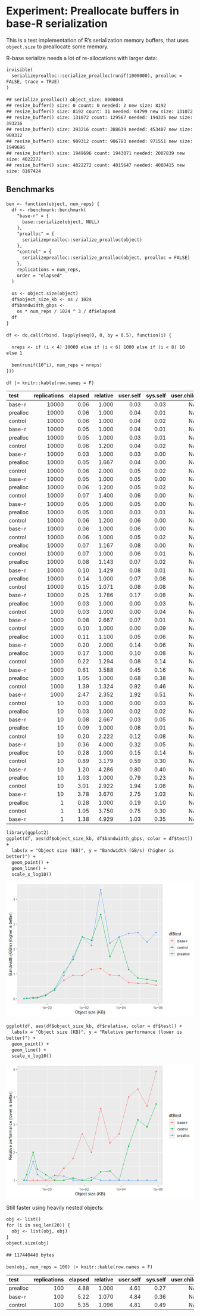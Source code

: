 # Experiment: Preallocate buffers in base-R serialization

This is a test implementation of R’s serialization memory buffers, that
uses `object.size` to preallocate some memory.

R-base serialize needs a lot of re-allocations with larger data:

    invisible(
      serializeprealloc::serialize_prealloc(runif(1000000), prealloc = FALSE, trace = TRUE)
    )

    ## serialize_prealloc() object_size: 8000048
    ## resize_buffer() size: 0 count: 0 needed: 2 new size: 8192
    ## resize_buffer() size: 8192 count: 31 needed: 64799 new size: 131072
    ## resize_buffer() size: 131072 count: 129567 needed: 194335 new size: 393216
    ## resize_buffer() size: 393216 count: 388639 needed: 453407 new size: 909312
    ## resize_buffer() size: 909312 count: 906783 needed: 971551 new size: 1949696
    ## resize_buffer() size: 1949696 count: 1943071 needed: 2007839 new size: 4022272
    ## resize_buffer() size: 4022272 count: 4015647 needed: 4080415 new size: 8167424

## Benchmarks

    ben <- function(object, num_reps) {
      df <- rbenchmark::benchmark(
        "base-r" = {
          base::serialize(object, NULL)
        },
        "prealloc" = {
          serializeprealloc::serialize_prealloc(object)
        },
        "control" = {
          serializeprealloc::serialize_prealloc(object, prealloc = FALSE)
        },
        replications = num_reps,
        order = "elapsed"
      )
      
      os <- object.size(object)
      df$object_size_kb <- os / 1024
      df$bandwidth_gbps <-
        os * num_reps / 1024 ^ 3 / df$elapsed
      df
    }

    df <- do.call(rbind, lapply(seq(0, 8, by = 0.5), function(i) {
      
      nreps <- if (i < 4) 10000 else if (i < 6) 1000 else if (i < 8) 10 else 1

      ben(runif(10^i), num_reps = nreps)
    }))

    df |> knitr::kable(row.names = F)

<table>
<colgroup>
<col style="width: 8%" />
<col style="width: 11%" />
<col style="width: 7%" />
<col style="width: 8%" />
<col style="width: 9%" />
<col style="width: 8%" />
<col style="width: 10%" />
<col style="width: 9%" />
<col style="width: 13%" />
<col style="width: 13%" />
</colgroup>
<thead>
<tr class="header">
<th style="text-align: left;">test</th>
<th style="text-align: right;">replications</th>
<th style="text-align: right;">elapsed</th>
<th style="text-align: right;">relative</th>
<th style="text-align: right;">user.self</th>
<th style="text-align: right;">sys.self</th>
<th style="text-align: right;">user.child</th>
<th style="text-align: right;">sys.child</th>
<th style="text-align: right;">object_size_kb</th>
<th style="text-align: right;">bandwidth_gbps</th>
</tr>
</thead>
<tbody>
<tr class="odd">
<td style="text-align: left;">base-r</td>
<td style="text-align: right;">10000</td>
<td style="text-align: right;">0.06</td>
<td style="text-align: right;">1.000</td>
<td style="text-align: right;">0.03</td>
<td style="text-align: right;">0.03</td>
<td style="text-align: right;">NA</td>
<td style="text-align: right;">NA</td>
<td style="text-align: right;">5.468750e-02</td>
<td style="text-align: right;">0.0086923</td>
</tr>
<tr class="even">
<td style="text-align: left;">prealloc</td>
<td style="text-align: right;">10000</td>
<td style="text-align: right;">0.06</td>
<td style="text-align: right;">1.000</td>
<td style="text-align: right;">0.04</td>
<td style="text-align: right;">0.01</td>
<td style="text-align: right;">NA</td>
<td style="text-align: right;">NA</td>
<td style="text-align: right;">5.468750e-02</td>
<td style="text-align: right;">0.0086923</td>
</tr>
<tr class="odd">
<td style="text-align: left;">control</td>
<td style="text-align: right;">10000</td>
<td style="text-align: right;">0.06</td>
<td style="text-align: right;">1.000</td>
<td style="text-align: right;">0.04</td>
<td style="text-align: right;">0.02</td>
<td style="text-align: right;">NA</td>
<td style="text-align: right;">NA</td>
<td style="text-align: right;">5.468750e-02</td>
<td style="text-align: right;">0.0086923</td>
</tr>
<tr class="even">
<td style="text-align: left;">base-r</td>
<td style="text-align: right;">10000</td>
<td style="text-align: right;">0.05</td>
<td style="text-align: right;">1.000</td>
<td style="text-align: right;">0.04</td>
<td style="text-align: right;">0.01</td>
<td style="text-align: right;">NA</td>
<td style="text-align: right;">NA</td>
<td style="text-align: right;">7.812500e-02</td>
<td style="text-align: right;">0.0149012</td>
</tr>
<tr class="odd">
<td style="text-align: left;">prealloc</td>
<td style="text-align: right;">10000</td>
<td style="text-align: right;">0.05</td>
<td style="text-align: right;">1.000</td>
<td style="text-align: right;">0.03</td>
<td style="text-align: right;">0.01</td>
<td style="text-align: right;">NA</td>
<td style="text-align: right;">NA</td>
<td style="text-align: right;">7.812500e-02</td>
<td style="text-align: right;">0.0149012</td>
</tr>
<tr class="even">
<td style="text-align: left;">control</td>
<td style="text-align: right;">10000</td>
<td style="text-align: right;">0.06</td>
<td style="text-align: right;">1.200</td>
<td style="text-align: right;">0.04</td>
<td style="text-align: right;">0.02</td>
<td style="text-align: right;">NA</td>
<td style="text-align: right;">NA</td>
<td style="text-align: right;">7.812500e-02</td>
<td style="text-align: right;">0.0124176</td>
</tr>
<tr class="odd">
<td style="text-align: left;">base-r</td>
<td style="text-align: right;">10000</td>
<td style="text-align: right;">0.03</td>
<td style="text-align: right;">1.000</td>
<td style="text-align: right;">0.03</td>
<td style="text-align: right;">0.00</td>
<td style="text-align: right;">NA</td>
<td style="text-align: right;">NA</td>
<td style="text-align: right;">1.718750e-01</td>
<td style="text-align: right;">0.0546376</td>
</tr>
<tr class="even">
<td style="text-align: left;">prealloc</td>
<td style="text-align: right;">10000</td>
<td style="text-align: right;">0.05</td>
<td style="text-align: right;">1.667</td>
<td style="text-align: right;">0.04</td>
<td style="text-align: right;">0.00</td>
<td style="text-align: right;">NA</td>
<td style="text-align: right;">NA</td>
<td style="text-align: right;">1.718750e-01</td>
<td style="text-align: right;">0.0327826</td>
</tr>
<tr class="odd">
<td style="text-align: left;">control</td>
<td style="text-align: right;">10000</td>
<td style="text-align: right;">0.06</td>
<td style="text-align: right;">2.000</td>
<td style="text-align: right;">0.05</td>
<td style="text-align: right;">0.02</td>
<td style="text-align: right;">NA</td>
<td style="text-align: right;">NA</td>
<td style="text-align: right;">1.718750e-01</td>
<td style="text-align: right;">0.0273188</td>
</tr>
<tr class="even">
<td style="text-align: left;">base-r</td>
<td style="text-align: right;">10000</td>
<td style="text-align: right;">0.05</td>
<td style="text-align: right;">1.000</td>
<td style="text-align: right;">0.05</td>
<td style="text-align: right;">0.00</td>
<td style="text-align: right;">NA</td>
<td style="text-align: right;">NA</td>
<td style="text-align: right;">2.890625e-01</td>
<td style="text-align: right;">0.0551343</td>
</tr>
<tr class="odd">
<td style="text-align: left;">prealloc</td>
<td style="text-align: right;">10000</td>
<td style="text-align: right;">0.06</td>
<td style="text-align: right;">1.200</td>
<td style="text-align: right;">0.05</td>
<td style="text-align: right;">0.02</td>
<td style="text-align: right;">NA</td>
<td style="text-align: right;">NA</td>
<td style="text-align: right;">2.890625e-01</td>
<td style="text-align: right;">0.0459452</td>
</tr>
<tr class="even">
<td style="text-align: left;">control</td>
<td style="text-align: right;">10000</td>
<td style="text-align: right;">0.07</td>
<td style="text-align: right;">1.400</td>
<td style="text-align: right;">0.06</td>
<td style="text-align: right;">0.00</td>
<td style="text-align: right;">NA</td>
<td style="text-align: right;">NA</td>
<td style="text-align: right;">2.890625e-01</td>
<td style="text-align: right;">0.0393816</td>
</tr>
<tr class="odd">
<td style="text-align: left;">base-r</td>
<td style="text-align: right;">10000</td>
<td style="text-align: right;">0.05</td>
<td style="text-align: right;">1.000</td>
<td style="text-align: right;">0.05</td>
<td style="text-align: right;">0.00</td>
<td style="text-align: right;">NA</td>
<td style="text-align: right;">NA</td>
<td style="text-align: right;">8.281250e-01</td>
<td style="text-align: right;">0.1579523</td>
</tr>
<tr class="even">
<td style="text-align: left;">prealloc</td>
<td style="text-align: right;">10000</td>
<td style="text-align: right;">0.05</td>
<td style="text-align: right;">1.000</td>
<td style="text-align: right;">0.03</td>
<td style="text-align: right;">0.01</td>
<td style="text-align: right;">NA</td>
<td style="text-align: right;">NA</td>
<td style="text-align: right;">8.281250e-01</td>
<td style="text-align: right;">0.1579523</td>
</tr>
<tr class="odd">
<td style="text-align: left;">control</td>
<td style="text-align: right;">10000</td>
<td style="text-align: right;">0.06</td>
<td style="text-align: right;">1.200</td>
<td style="text-align: right;">0.06</td>
<td style="text-align: right;">0.00</td>
<td style="text-align: right;">NA</td>
<td style="text-align: right;">NA</td>
<td style="text-align: right;">8.281250e-01</td>
<td style="text-align: right;">0.1316269</td>
</tr>
<tr class="even">
<td style="text-align: left;">base-r</td>
<td style="text-align: right;">10000</td>
<td style="text-align: right;">0.06</td>
<td style="text-align: right;">1.000</td>
<td style="text-align: right;">0.06</td>
<td style="text-align: right;">0.00</td>
<td style="text-align: right;">NA</td>
<td style="text-align: right;">NA</td>
<td style="text-align: right;">2.515625e+00</td>
<td style="text-align: right;">0.3998478</td>
</tr>
<tr class="odd">
<td style="text-align: left;">control</td>
<td style="text-align: right;">10000</td>
<td style="text-align: right;">0.06</td>
<td style="text-align: right;">1.000</td>
<td style="text-align: right;">0.05</td>
<td style="text-align: right;">0.02</td>
<td style="text-align: right;">NA</td>
<td style="text-align: right;">NA</td>
<td style="text-align: right;">2.515625e+00</td>
<td style="text-align: right;">0.3998478</td>
</tr>
<tr class="even">
<td style="text-align: left;">prealloc</td>
<td style="text-align: right;">10000</td>
<td style="text-align: right;">0.07</td>
<td style="text-align: right;">1.167</td>
<td style="text-align: right;">0.08</td>
<td style="text-align: right;">0.00</td>
<td style="text-align: right;">NA</td>
<td style="text-align: right;">NA</td>
<td style="text-align: right;">2.515625e+00</td>
<td style="text-align: right;">0.3427267</td>
</tr>
<tr class="odd">
<td style="text-align: left;">control</td>
<td style="text-align: right;">10000</td>
<td style="text-align: right;">0.07</td>
<td style="text-align: right;">1.000</td>
<td style="text-align: right;">0.06</td>
<td style="text-align: right;">0.01</td>
<td style="text-align: right;">NA</td>
<td style="text-align: right;">NA</td>
<td style="text-align: right;">7.859375e+00</td>
<td style="text-align: right;">1.0707549</td>
</tr>
<tr class="even">
<td style="text-align: left;">prealloc</td>
<td style="text-align: right;">10000</td>
<td style="text-align: right;">0.08</td>
<td style="text-align: right;">1.143</td>
<td style="text-align: right;">0.07</td>
<td style="text-align: right;">0.02</td>
<td style="text-align: right;">NA</td>
<td style="text-align: right;">NA</td>
<td style="text-align: right;">7.859375e+00</td>
<td style="text-align: right;">0.9369105</td>
</tr>
<tr class="odd">
<td style="text-align: left;">base-r</td>
<td style="text-align: right;">10000</td>
<td style="text-align: right;">0.10</td>
<td style="text-align: right;">1.429</td>
<td style="text-align: right;">0.08</td>
<td style="text-align: right;">0.01</td>
<td style="text-align: right;">NA</td>
<td style="text-align: right;">NA</td>
<td style="text-align: right;">7.859375e+00</td>
<td style="text-align: right;">0.7495284</td>
</tr>
<tr class="even">
<td style="text-align: left;">prealloc</td>
<td style="text-align: right;">10000</td>
<td style="text-align: right;">0.14</td>
<td style="text-align: right;">1.000</td>
<td style="text-align: right;">0.07</td>
<td style="text-align: right;">0.08</td>
<td style="text-align: right;">NA</td>
<td style="text-align: right;">NA</td>
<td style="text-align: right;">2.475000e+01</td>
<td style="text-align: right;">1.6859600</td>
</tr>
<tr class="odd">
<td style="text-align: left;">control</td>
<td style="text-align: right;">10000</td>
<td style="text-align: right;">0.15</td>
<td style="text-align: right;">1.071</td>
<td style="text-align: right;">0.08</td>
<td style="text-align: right;">0.08</td>
<td style="text-align: right;">NA</td>
<td style="text-align: right;">NA</td>
<td style="text-align: right;">2.475000e+01</td>
<td style="text-align: right;">1.5735626</td>
</tr>
<tr class="even">
<td style="text-align: left;">base-r</td>
<td style="text-align: right;">10000</td>
<td style="text-align: right;">0.25</td>
<td style="text-align: right;">1.786</td>
<td style="text-align: right;">0.17</td>
<td style="text-align: right;">0.08</td>
<td style="text-align: right;">NA</td>
<td style="text-align: right;">NA</td>
<td style="text-align: right;">2.475000e+01</td>
<td style="text-align: right;">0.9441376</td>
</tr>
<tr class="odd">
<td style="text-align: left;">prealloc</td>
<td style="text-align: right;">1000</td>
<td style="text-align: right;">0.03</td>
<td style="text-align: right;">1.000</td>
<td style="text-align: right;">0.00</td>
<td style="text-align: right;">0.03</td>
<td style="text-align: right;">NA</td>
<td style="text-align: right;">NA</td>
<td style="text-align: right;">7.817188e+01</td>
<td style="text-align: right;">2.4850170</td>
</tr>
<tr class="even">
<td style="text-align: left;">control</td>
<td style="text-align: right;">1000</td>
<td style="text-align: right;">0.03</td>
<td style="text-align: right;">1.000</td>
<td style="text-align: right;">0.00</td>
<td style="text-align: right;">0.04</td>
<td style="text-align: right;">NA</td>
<td style="text-align: right;">NA</td>
<td style="text-align: right;">7.817188e+01</td>
<td style="text-align: right;">2.4850170</td>
</tr>
<tr class="odd">
<td style="text-align: left;">base-r</td>
<td style="text-align: right;">1000</td>
<td style="text-align: right;">0.08</td>
<td style="text-align: right;">2.667</td>
<td style="text-align: right;">0.07</td>
<td style="text-align: right;">0.01</td>
<td style="text-align: right;">NA</td>
<td style="text-align: right;">NA</td>
<td style="text-align: right;">7.817188e+01</td>
<td style="text-align: right;">0.9318814</td>
</tr>
<tr class="even">
<td style="text-align: left;">control</td>
<td style="text-align: right;">1000</td>
<td style="text-align: right;">0.10</td>
<td style="text-align: right;">1.000</td>
<td style="text-align: right;">0.00</td>
<td style="text-align: right;">0.09</td>
<td style="text-align: right;">NA</td>
<td style="text-align: right;">NA</td>
<td style="text-align: right;">2.470938e+02</td>
<td style="text-align: right;">2.3564696</td>
</tr>
<tr class="odd">
<td style="text-align: left;">prealloc</td>
<td style="text-align: right;">1000</td>
<td style="text-align: right;">0.11</td>
<td style="text-align: right;">1.100</td>
<td style="text-align: right;">0.05</td>
<td style="text-align: right;">0.06</td>
<td style="text-align: right;">NA</td>
<td style="text-align: right;">NA</td>
<td style="text-align: right;">2.470938e+02</td>
<td style="text-align: right;">2.1422451</td>
</tr>
<tr class="even">
<td style="text-align: left;">base-r</td>
<td style="text-align: right;">1000</td>
<td style="text-align: right;">0.20</td>
<td style="text-align: right;">2.000</td>
<td style="text-align: right;">0.14</td>
<td style="text-align: right;">0.06</td>
<td style="text-align: right;">NA</td>
<td style="text-align: right;">NA</td>
<td style="text-align: right;">2.470938e+02</td>
<td style="text-align: right;">1.1782348</td>
</tr>
<tr class="odd">
<td style="text-align: left;">prealloc</td>
<td style="text-align: right;">1000</td>
<td style="text-align: right;">0.17</td>
<td style="text-align: right;">1.000</td>
<td style="text-align: right;">0.10</td>
<td style="text-align: right;">0.08</td>
<td style="text-align: right;">NA</td>
<td style="text-align: right;">NA</td>
<td style="text-align: right;">7.812969e+02</td>
<td style="text-align: right;">4.3829574</td>
</tr>
<tr class="even">
<td style="text-align: left;">control</td>
<td style="text-align: right;">1000</td>
<td style="text-align: right;">0.22</td>
<td style="text-align: right;">1.294</td>
<td style="text-align: right;">0.08</td>
<td style="text-align: right;">0.14</td>
<td style="text-align: right;">NA</td>
<td style="text-align: right;">NA</td>
<td style="text-align: right;">7.812969e+02</td>
<td style="text-align: right;">3.3868307</td>
</tr>
<tr class="odd">
<td style="text-align: left;">base-r</td>
<td style="text-align: right;">1000</td>
<td style="text-align: right;">0.61</td>
<td style="text-align: right;">3.588</td>
<td style="text-align: right;">0.45</td>
<td style="text-align: right;">0.16</td>
<td style="text-align: right;">NA</td>
<td style="text-align: right;">NA</td>
<td style="text-align: right;">7.812969e+02</td>
<td style="text-align: right;">1.2214799</td>
</tr>
<tr class="even">
<td style="text-align: left;">prealloc</td>
<td style="text-align: right;">1000</td>
<td style="text-align: right;">1.05</td>
<td style="text-align: right;">1.000</td>
<td style="text-align: right;">0.68</td>
<td style="text-align: right;">0.38</td>
<td style="text-align: right;">NA</td>
<td style="text-align: right;">NA</td>
<td style="text-align: right;">2.470570e+03</td>
<td style="text-align: right;">2.2439233</td>
</tr>
<tr class="odd">
<td style="text-align: left;">control</td>
<td style="text-align: right;">1000</td>
<td style="text-align: right;">1.39</td>
<td style="text-align: right;">1.324</td>
<td style="text-align: right;">0.92</td>
<td style="text-align: right;">0.46</td>
<td style="text-align: right;">NA</td>
<td style="text-align: right;">NA</td>
<td style="text-align: right;">2.470570e+03</td>
<td style="text-align: right;">1.6950500</td>
</tr>
<tr class="even">
<td style="text-align: left;">base-r</td>
<td style="text-align: right;">1000</td>
<td style="text-align: right;">2.47</td>
<td style="text-align: right;">2.352</td>
<td style="text-align: right;">1.92</td>
<td style="text-align: right;">0.51</td>
<td style="text-align: right;">NA</td>
<td style="text-align: right;">NA</td>
<td style="text-align: right;">2.470570e+03</td>
<td style="text-align: right;">0.9538945</td>
</tr>
<tr class="odd">
<td style="text-align: left;">control</td>
<td style="text-align: right;">10</td>
<td style="text-align: right;">0.03</td>
<td style="text-align: right;">1.000</td>
<td style="text-align: right;">0.00</td>
<td style="text-align: right;">0.03</td>
<td style="text-align: right;">NA</td>
<td style="text-align: right;">NA</td>
<td style="text-align: right;">7.812547e+03</td>
<td style="text-align: right;">2.4835418</td>
</tr>
<tr class="even">
<td style="text-align: left;">prealloc</td>
<td style="text-align: right;">10</td>
<td style="text-align: right;">0.03</td>
<td style="text-align: right;">1.000</td>
<td style="text-align: right;">0.02</td>
<td style="text-align: right;">0.02</td>
<td style="text-align: right;">NA</td>
<td style="text-align: right;">NA</td>
<td style="text-align: right;">7.812547e+03</td>
<td style="text-align: right;">2.4835418</td>
</tr>
<tr class="odd">
<td style="text-align: left;">base-r</td>
<td style="text-align: right;">10</td>
<td style="text-align: right;">0.08</td>
<td style="text-align: right;">2.667</td>
<td style="text-align: right;">0.03</td>
<td style="text-align: right;">0.05</td>
<td style="text-align: right;">NA</td>
<td style="text-align: right;">NA</td>
<td style="text-align: right;">7.812547e+03</td>
<td style="text-align: right;">0.9313282</td>
</tr>
<tr class="even">
<td style="text-align: left;">prealloc</td>
<td style="text-align: right;">10</td>
<td style="text-align: right;">0.09</td>
<td style="text-align: right;">1.000</td>
<td style="text-align: right;">0.08</td>
<td style="text-align: right;">0.01</td>
<td style="text-align: right;">NA</td>
<td style="text-align: right;">NA</td>
<td style="text-align: right;">2.470534e+04</td>
<td style="text-align: right;">2.6178716</td>
</tr>
<tr class="odd">
<td style="text-align: left;">control</td>
<td style="text-align: right;">10</td>
<td style="text-align: right;">0.20</td>
<td style="text-align: right;">2.222</td>
<td style="text-align: right;">0.12</td>
<td style="text-align: right;">0.08</td>
<td style="text-align: right;">NA</td>
<td style="text-align: right;">NA</td>
<td style="text-align: right;">2.470534e+04</td>
<td style="text-align: right;">1.1780422</td>
</tr>
<tr class="even">
<td style="text-align: left;">base-r</td>
<td style="text-align: right;">10</td>
<td style="text-align: right;">0.36</td>
<td style="text-align: right;">4.000</td>
<td style="text-align: right;">0.32</td>
<td style="text-align: right;">0.05</td>
<td style="text-align: right;">NA</td>
<td style="text-align: right;">NA</td>
<td style="text-align: right;">2.470534e+04</td>
<td style="text-align: right;">0.6544679</td>
</tr>
<tr class="odd">
<td style="text-align: left;">prealloc</td>
<td style="text-align: right;">10</td>
<td style="text-align: right;">0.28</td>
<td style="text-align: right;">1.000</td>
<td style="text-align: right;">0.15</td>
<td style="text-align: right;">0.14</td>
<td style="text-align: right;">NA</td>
<td style="text-align: right;">NA</td>
<td style="text-align: right;">7.812505e+04</td>
<td style="text-align: right;">2.6609232</td>
</tr>
<tr class="even">
<td style="text-align: left;">control</td>
<td style="text-align: right;">10</td>
<td style="text-align: right;">0.89</td>
<td style="text-align: right;">3.179</td>
<td style="text-align: right;">0.59</td>
<td style="text-align: right;">0.30</td>
<td style="text-align: right;">NA</td>
<td style="text-align: right;">NA</td>
<td style="text-align: right;">7.812505e+04</td>
<td style="text-align: right;">0.8371444</td>
</tr>
<tr class="odd">
<td style="text-align: left;">base-r</td>
<td style="text-align: right;">10</td>
<td style="text-align: right;">1.20</td>
<td style="text-align: right;">4.286</td>
<td style="text-align: right;">0.80</td>
<td style="text-align: right;">0.40</td>
<td style="text-align: right;">NA</td>
<td style="text-align: right;">NA</td>
<td style="text-align: right;">7.812505e+04</td>
<td style="text-align: right;">0.6208821</td>
</tr>
<tr class="even">
<td style="text-align: left;">prealloc</td>
<td style="text-align: right;">10</td>
<td style="text-align: right;">1.03</td>
<td style="text-align: right;">1.000</td>
<td style="text-align: right;">0.79</td>
<td style="text-align: right;">0.23</td>
<td style="text-align: right;">NA</td>
<td style="text-align: right;">NA</td>
<td style="text-align: right;">2.470530e+05</td>
<td style="text-align: right;">2.2874571</td>
</tr>
<tr class="odd">
<td style="text-align: left;">control</td>
<td style="text-align: right;">10</td>
<td style="text-align: right;">3.01</td>
<td style="text-align: right;">2.922</td>
<td style="text-align: right;">1.94</td>
<td style="text-align: right;">1.08</td>
<td style="text-align: right;">NA</td>
<td style="text-align: right;">NA</td>
<td style="text-align: right;">2.470530e+05</td>
<td style="text-align: right;">0.7827511</td>
</tr>
<tr class="even">
<td style="text-align: left;">base-r</td>
<td style="text-align: right;">10</td>
<td style="text-align: right;">3.78</td>
<td style="text-align: right;">3.670</td>
<td style="text-align: right;">2.75</td>
<td style="text-align: right;">1.03</td>
<td style="text-align: right;">NA</td>
<td style="text-align: right;">NA</td>
<td style="text-align: right;">2.470530e+05</td>
<td style="text-align: right;">0.6233018</td>
</tr>
<tr class="odd">
<td style="text-align: left;">prealloc</td>
<td style="text-align: right;">1</td>
<td style="text-align: right;">0.28</td>
<td style="text-align: right;">1.000</td>
<td style="text-align: right;">0.19</td>
<td style="text-align: right;">0.10</td>
<td style="text-align: right;">NA</td>
<td style="text-align: right;">NA</td>
<td style="text-align: right;">7.812500e+05</td>
<td style="text-align: right;">2.6609218</td>
</tr>
<tr class="even">
<td style="text-align: left;">control</td>
<td style="text-align: right;">1</td>
<td style="text-align: right;">1.05</td>
<td style="text-align: right;">3.750</td>
<td style="text-align: right;">0.75</td>
<td style="text-align: right;">0.30</td>
<td style="text-align: right;">NA</td>
<td style="text-align: right;">NA</td>
<td style="text-align: right;">7.812500e+05</td>
<td style="text-align: right;">0.7095791</td>
</tr>
<tr class="odd">
<td style="text-align: left;">base-r</td>
<td style="text-align: right;">1</td>
<td style="text-align: right;">1.38</td>
<td style="text-align: right;">4.929</td>
<td style="text-align: right;">1.03</td>
<td style="text-align: right;">0.35</td>
<td style="text-align: right;">NA</td>
<td style="text-align: right;">NA</td>
<td style="text-align: right;">7.812500e+05</td>
<td style="text-align: right;">0.5398972</td>
</tr>
</tbody>
</table>

    library(ggplot2)
    ggplot(df, aes(df$object_size_kb, df$bandwidth_gbps, color = df$test)) +
      labs(x = "Object size (KB)", y = "Bandwidth (GB/s) (higher is better)") +
      geom_point() +
      geom_line() +
      scale_x_log10()

![](README_files/figure-markdown_strict/unnamed-chunk-3-1.png)

    ggplot(df, aes(df$object_size_kb, df$relative, color = df$test)) +
      labs(x = "Object size (KB)", y = "Relative performance (lower is better)") +
      geom_point() +
      geom_line() +
      scale_x_log10()

![](README_files/figure-markdown_strict/unnamed-chunk-3-2.png)

Still faster using heavily nested objects:

    obj <- list()
    for (i in seq_len(20)) {
      obj <- list(obj, obj)
    }
    object.size(obj)

    ## 117440448 bytes

    ben(obj, num_reps = 100) |> knitr::kable(row.names = F)

<table>
<colgroup>
<col style="width: 8%" />
<col style="width: 11%" />
<col style="width: 7%" />
<col style="width: 8%" />
<col style="width: 9%" />
<col style="width: 8%" />
<col style="width: 10%" />
<col style="width: 9%" />
<col style="width: 13%" />
<col style="width: 13%" />
</colgroup>
<thead>
<tr class="header">
<th style="text-align: left;">test</th>
<th style="text-align: right;">replications</th>
<th style="text-align: right;">elapsed</th>
<th style="text-align: right;">relative</th>
<th style="text-align: right;">user.self</th>
<th style="text-align: right;">sys.self</th>
<th style="text-align: right;">user.child</th>
<th style="text-align: right;">sys.child</th>
<th style="text-align: right;">object_size_kb</th>
<th style="text-align: right;">bandwidth_gbps</th>
</tr>
</thead>
<tbody>
<tr class="odd">
<td style="text-align: left;">prealloc</td>
<td style="text-align: right;">100</td>
<td style="text-align: right;">4.88</td>
<td style="text-align: right;">1.000</td>
<td style="text-align: right;">4.61</td>
<td style="text-align: right;">0.27</td>
<td style="text-align: right;">NA</td>
<td style="text-align: right;">NA</td>
<td style="text-align: right;">114687.9</td>
<td style="text-align: right;">2.241290</td>
</tr>
<tr class="even">
<td style="text-align: left;">base-r</td>
<td style="text-align: right;">100</td>
<td style="text-align: right;">5.22</td>
<td style="text-align: right;">1.070</td>
<td style="text-align: right;">4.84</td>
<td style="text-align: right;">0.36</td>
<td style="text-align: right;">NA</td>
<td style="text-align: right;">NA</td>
<td style="text-align: right;">114687.9</td>
<td style="text-align: right;">2.095305</td>
</tr>
<tr class="odd">
<td style="text-align: left;">control</td>
<td style="text-align: right;">100</td>
<td style="text-align: right;">5.35</td>
<td style="text-align: right;">1.096</td>
<td style="text-align: right;">4.81</td>
<td style="text-align: right;">0.49</td>
<td style="text-align: right;">NA</td>
<td style="text-align: right;">NA</td>
<td style="text-align: right;">114687.9</td>
<td style="text-align: right;">2.044391</td>
</tr>
</tbody>
</table>
